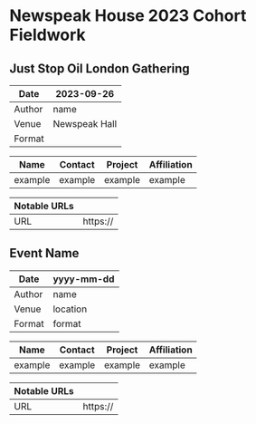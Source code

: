 # Newspeak House 2023 Cohort Fieldwork

## Just Stop Oil London Gathering

| Date     | 2023-09-26  |
| -------  | ----------- |
| Author   | name        |
| Venue    | Newspeak Hall |
| Format   |             |

| Name    | Contact | Project | Affiliation |
| ------- | ------- | ------- | ----------- |
| example | example | example | example     |

| Notable URLs |             |
| -----------  | ----------- |
| URL          | https://    |


## Event Name

| Date     | yyyy-mm-dd  |
| -------  | ----------- |
| Author   | name        |
| Venue    | location    |
| Format   | format      |

| Name    | Contact | Project | Affiliation |
| ------- | ------- | ------- | ----------- |
| example | example | example | example     |

| Notable URLs |             |
| -----------  | ----------- |
| URL          | https://    |
